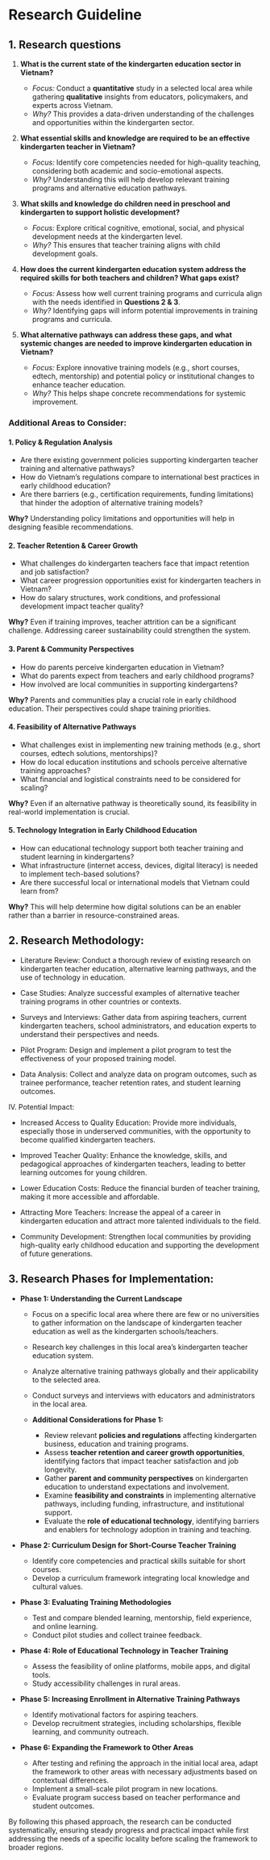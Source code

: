 # Research Guideline

## 1. Research questions

1. **What is the current state of the kindergarten education sector in
   Vietnam?**
   - _Focus:_ Conduct a **quantitative** study in a selected local area while
     gathering **qualitative** insights from educators, policymakers, and
     experts across Vietnam.
   - _Why?_ This provides a data-driven understanding of the challenges and
     opportunities within the kindergarten sector.

2. **What essential skills and knowledge are required to be an effective
   kindergarten teacher in Vietnam?**
   - _Focus:_ Identify core competencies needed for high-quality teaching,
     considering both academic and socio-emotional aspects.
   - _Why?_ Understanding this will help develop relevant training programs and
     alternative education pathways.

3. **What skills and knowledge do children need in preschool and kindergarten to
   support holistic development?**
   - _Focus:_ Explore critical cognitive, emotional, social, and physical
     development needs at the kindergarten level.
   - _Why?_ This ensures that teacher training aligns with child development
     goals.

4. **How does the current kindergarten education system address the required
   skills for both teachers and children? What gaps exist?**
   - _Focus:_ Assess how well current training programs and curricula align with
     the needs identified in **Questions 2 & 3**.
   - _Why?_ Identifying gaps will inform potential improvements in training
     programs and curricula.

5. **What alternative pathways can address these gaps, and what systemic changes
   are needed to improve kindergarten education in Vietnam?**
   - _Focus:_ Explore innovative training models (e.g., short courses, edtech,
     mentorship) and potential policy or institutional changes to enhance
     teacher education.
   - _Why?_ This helps shape concrete recommendations for systemic improvement.

### **Additional Areas to Consider:**

#### **1. Policy & Regulation Analysis**

- Are there existing government policies supporting kindergarten teacher
  training and alternative pathways?
- How do Vietnam’s regulations compare to international best practices in early
  childhood education?
- Are there barriers (e.g., certification requirements, funding limitations)
  that hinder the adoption of alternative training models?

**Why?** Understanding policy limitations and opportunities will help in
designing feasible recommendations.

#### **2. Teacher Retention & Career Growth**

- What challenges do kindergarten teachers face that impact retention and job
  satisfaction?
- What career progression opportunities exist for kindergarten teachers in
  Vietnam?
- How do salary structures, work conditions, and professional development impact
  teacher quality?

**Why?** Even if training improves, teacher attrition can be a significant
challenge. Addressing career sustainability could strengthen the system.

#### **3. Parent & Community Perspectives**

- How do parents perceive kindergarten education in Vietnam?
- What do parents expect from teachers and early childhood programs?
- How involved are local communities in supporting kindergartens?

**Why?** Parents and communities play a crucial role in early childhood
education. Their perspectives could shape training priorities.

#### **4. Feasibility of Alternative Pathways**

- What challenges exist in implementing new training methods (e.g., short
  courses, edtech solutions, mentorships)?
- How do local education institutions and schools perceive alternative training
  approaches?
- What financial and logistical constraints need to be considered for scaling?

**Why?** Even if an alternative pathway is theoretically sound, its feasibility
in real-world implementation is crucial.

#### **5. Technology Integration in Early Childhood Education**

- How can educational technology support both teacher training and student
  learning in kindergartens?
- What infrastructure (internet access, devices, digital literacy) is needed to
  implement tech-based solutions?
- Are there successful local or international models that Vietnam could learn
  from?

**Why?** This will help determine how digital solutions can be an enabler rather
than a barrier in resource-constrained areas.

## 2. Research Methodology:

- Literature Review: Conduct a thorough review of existing research on
  kindergarten teacher education, alternative learning pathways, and the use of
  technology in education.

- Case Studies: Analyze successful examples of alternative teacher training
  programs in other countries or contexts.

- Surveys and Interviews: Gather data from aspiring teachers, current
  kindergarten teachers, school administrators, and education experts to
  understand their perspectives and needs.

- Pilot Program: Design and implement a pilot program to test the effectiveness
  of your proposed training model.

- Data Analysis: Collect and analyze data on program outcomes, such as trainee
  performance, teacher retention rates, and student learning outcomes.

IV. Potential Impact:

- Increased Access to Quality Education: Provide more individuals, especially
  those in underserved communities, with the opportunity to become qualified
  kindergarten teachers.

- Improved Teacher Quality: Enhance the knowledge, skills, and pedagogical
  approaches of kindergarten teachers, leading to better learning outcomes for
  young children.

- Lower Education Costs: Reduce the financial burden of teacher training, making
  it more accessible and affordable.

- Attracting More Teachers: Increase the appeal of a career in kindergarten
  education and attract more talented individuals to the field.

- Community Development: Strengthen local communities by providing high-quality
  early childhood education and supporting the development of future
  generations.

## 3. Research Phases for Implementation:

- **Phase 1: Understanding the Current Landscape**
  - Focus on a specific local area where there are few or no universities to
    gather information on the landscape of kindergarten teacher education as
    well as the kindergarten schools/teachers.
  - Research key challenges in this local area’s kindergarten teacher education
    system.
  - Analyze alternative training pathways globally and their applicability to
    the selected area.
  - Conduct surveys and interviews with educators and administrators in the
    local area.

  - **Additional Considerations for Phase 1:**
    - Review relevant **policies and regulations** affecting kindergarten
      business, education and training programs.
    - Assess **teacher retention and career growth opportunities**, identifying
      factors that impact teacher satisfaction and job longevity.
    - Gather **parent and community perspectives** on kindergarten education to
      understand expectations and involvement.
    - Examine **feasibility and constraints** in implementing alternative
      pathways, including funding, infrastructure, and institutional support.
    - Evaluate the **role of educational technology**, identifying barriers and
      enablers for technology adoption in training and teaching.

- **Phase 2: Curriculum Design for Short-Course Teacher Training**
  - Identify core competencies and practical skills suitable for short courses.
  - Develop a curriculum framework integrating local knowledge and cultural
    values.

- **Phase 3: Evaluating Training Methodologies**
  - Test and compare blended learning, mentorship, field experience, and online
    learning.
  - Conduct pilot studies and collect trainee feedback.

- **Phase 4: Role of Educational Technology in Teacher Training**
  - Assess the feasibility of online platforms, mobile apps, and digital tools.
  - Study accessibility challenges in rural areas.

- **Phase 5: Increasing Enrollment in Alternative Training Pathways**
  - Identify motivational factors for aspiring teachers.
  - Develop recruitment strategies, including scholarships, flexible learning,
    and community outreach.

- **Phase 6: Expanding the Framework to Other Areas**
  - After testing and refining the approach in the initial local area, adapt the
    framework to other areas with necessary adjustments based on contextual
    differences.
  - Implement a small-scale pilot program in new locations.
  - Evaluate program success based on teacher performance and student outcomes.

By following this phased approach, the research can be conducted systematically,
ensuring steady progress and practical impact while first addressing the needs
of a specific locality before scaling the framework to broader regions.
